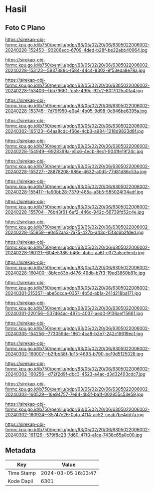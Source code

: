 # Hasil

## Foto C Plano

https://sirekap-obj-formc.kpu.go.id/b750/pemilu/pdpr/63/05/02/20/06/6305022006002-20240228-152453--90206ecc-6709-4ded-b28f-be22abb40964.jpg

https://sirekap-obj-formc.kpu.go.id/b750/pemilu/pdpr/63/05/02/20/06/6305022006002-20240228-153123--5937388c-f584-44c4-8302-9f53eda8e78a.jpg

https://sirekap-obj-formc.kpu.go.id/b750/pemilu/pdpr/63/05/02/20/06/6305022006002-20240228-153403--fbb79661-fc55-499c-92c2-80f7025a0fa4.jpg

https://sirekap-obj-formc.kpu.go.id/b750/pemilu/pdpr/63/05/02/20/06/6305022006002-20240228-153745--7d79f950-e9a4-4b05-9d98-0c846be6395a.jpg

https://sirekap-obj-formc.kpu.go.id/b750/pemilu/pdpr/63/05/02/20/06/6305022006002-20240302-165123--64aa8cdc-f66e-4cb3-a984-1218d9823d8f.jpg

https://sirekap-obj-formc.kpu.go.id/b750/pemilu/pdpr/63/05/02/20/06/6305022006002-20240228-154949--6928399a-e5c6-4ecb-8ec1-9041fe19f24c.jpg

https://sirekap-obj-formc.kpu.go.id/b750/pemilu/pdpr/63/05/02/20/06/6305022006002-20240228-155227--28878208-986e-4632-a0d5-77d81d86c53a.jpg

https://sirekap-obj-formc.kpu.go.id/b750/pemilu/pdpr/63/05/02/20/06/6305022006002-20240228-155417--fa90bb28-7379-465a-a3b5-585024f34adf.jpg

https://sirekap-obj-formc.kpu.go.id/b750/pemilu/pdpr/63/05/02/20/06/6305022006002-20240228-155704--76b43f61-6ef2-446c-942c-56739fd52c4e.jpg

https://sirekap-obj-formc.kpu.go.id/b750/pemilu/pdpr/63/05/02/20/06/6305022006002-20240228-155959--e0d52aa3-7a75-427b-a43c-15f3c6b2fded.jpg

https://sirekap-obj-formc.kpu.go.id/b750/pemilu/pdpr/63/05/02/20/06/6305022006002-20240228-160121--604e5386-b46e-4abc-aa6f-e372a5ce5ecb.jpg

https://sirekap-obj-formc.kpu.go.id/b750/pemilu/pdpr/63/05/02/20/06/6305022006002-20240228-160400--8bfcc83b-d476-49db-b7f3-19ed3860b81c.jpg

https://sirekap-obj-formc.kpu.go.id/b750/pemilu/pdpr/63/05/02/20/06/6305022006002-20240301-215357--abe5dcca-0357-4b5d-ab1a-241d218ba171.jpg

https://sirekap-obj-formc.kpu.go.id/b750/pemilu/pdpr/63/05/02/20/06/6305022006002-20240301-220156--537464ac-497c-4037-aed0-9136aef15661.jpg

https://sirekap-obj-formc.kpu.go.id/b750/pemilu/pdpr/63/05/02/20/06/6305022006002-20240305-154256--773059de-1861-4ca8-b2e7-242c19619ec1.jpg

https://sirekap-obj-formc.kpu.go.id/b750/pemilu/pdpr/63/05/02/20/06/6305022006002-20240302-160007--b2fbb38f-1d15-4693-b790-be19d5125028.jpg

https://sirekap-obj-formc.kpu.go.id/b750/pemilu/pdpr/63/05/02/20/06/6305022006002-20240302-160256--d72f2d9f-dbc3-4523-a4ac-d3d32493cdc7.jpg

https://sirekap-obj-formc.kpu.go.id/b750/pemilu/pdpr/63/05/02/20/06/6305022006002-20240302-160529--16e94757-7e94-4b5f-ba1f-002855c53e59.jpg

https://sirekap-obj-formc.kpu.go.id/b750/pemilu/pdpr/63/05/02/20/06/6305022006002-20240302-160924--35747e26-0afa-4114-ac52-ceab7be4dd7a.jpg

https://sirekap-obj-formc.kpu.go.id/b750/pemilu/pdpr/63/05/02/20/06/6305022006002-20240302-161126--579f8c23-7d60-47f0-a1ce-7438c65a0c00.jpg


## Metadata

| Key        | Value               |
| ---------- | ------------------- |
| Time Stamp | 2024-03-05 16:03:47 |
| Kode Dapil | 6301                |



